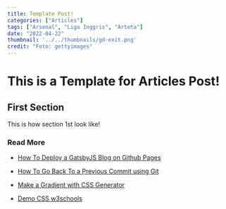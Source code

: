 ```yaml
---
title: Template Post!
categories: ["Articles"]
tags: ["Arsenal", "Liga Inggris", "Arteta"]
date: "2022-04-22"
thumbnail: '../../thumbnails/gd-exit.png'
credit: "Foto: gettyimages"
---
```


# This is a Template for Articles Post!

## First Section

This is how section 1st look like!

### Read More

* [How To Deploy a GatsbyJS Blog on Github Pages](https://jarednielsen.com/deploy-gatsbyjs-github-pages-user/)

* [How To Go Back To a Previous Commit using Git](https://medium.com/swlh/using-git-how-to-go-back-to-a-previous-commit-8579ccc8180f)

* [Make a Gradient with CSS Generator](https://www.css-gradient.com/)

* [Demo CSS w3schools](https://www.w3schools.com/CSSref/playdemo.asp?filename=playcss_accent-color)
